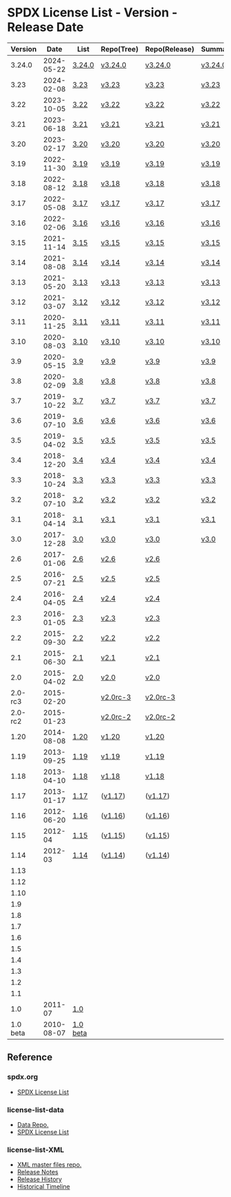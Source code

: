 # SPDX License List - Version - Release Date

| Version | Date | List | Repo(Tree) | Repo(Release) | Summary | List(md) |
| ------- | ---- | ---- | ---------- | ------------- | ------- | -------- |
| 3.24.0 | 2024-05-22 | [3.24.0](https://web.archive.org/web/20240523044724/https://spdx.org/licenses/) | [v3.24.0](https://github.com/spdx/license-list-data/tree/v3.24.0) | [v3.24.0](https://github.com/spdx/license-list-data/releases/tag/v3.24.0) | [v3.24.0](https://github.com/spdx/license-list-XML/releases/tag/v3.24.0) | [v3.24.0](https://github.com/spdx/license-list-data/blob/v3.24.0/licenses.md) |
| 3.23 | 2024-02-08 | [3.23](https://web.archive.org/web/20240208194404/https://spdx.org/licenses/) | [v3.23](https://github.com/spdx/license-list-data/tree/v3.23) | [v3.23](https://github.com/spdx/license-list-data/releases/tag/v3.23) | [v3.23](https://github.com/spdx/license-list-XML/releases/tag/v3.23) | [v3.23](https://github.com/spdx/license-list-data/blob/v3.23/licenses.md) |
| 3.22 | 2023-10-05 | [3.22](https://web.archive.org/web/20231006221757/https://spdx.org/licenses/) | [v3.22](https://github.com/spdx/license-list-data/tree/v3.22) | [v3.22](https://github.com/spdx/license-list-data/releases/tag/v3.22) | [v3.22](https://github.com/spdx/license-list-XML/releases/tag/v3.22) | [v3.22](https://github.com/spdx/license-list-data/blob/v3.22/licenses.md) |
| 3.21 | 2023-06-18 | [3.21](https://web.archive.org/web/20230626041459/https://spdx.org/licenses/) | [v3.21](https://github.com/spdx/license-list-data/tree/v3.21) | [v3.21](https://github.com/spdx/license-list-data/releases/tag/v3.21) | [v3.21](https://github.com/spdx/license-list-XML/releases/tag/v3.21) | [v3.21](https://github.com/spdx/license-list-data/blob/v3.21/licenses.md) |
| 3.20 | 2023-02-17 | [3.20](https://web.archive.org/web/20230221205641/https://spdx.org/licenses/) | [v3.20](https://github.com/spdx/license-list-data/tree/v3.20) | [v3.20](https://github.com/spdx/license-list-data/releases/tag/v3.20) | [v3.20](https://github.com/spdx/license-list-XML/releases/tag/v3.20) | [v3.20](https://github.com/spdx/license-list-data/blob/v3.20/licenses.md) |
| 3.19 | 2022-11-30 | [3.19](https://web.archive.org/web/20221205135747/https://spdx.org/licenses/) | [v3.19](https://github.com/spdx/license-list-data/tree/v3.19) | [v3.19](https://github.com/spdx/license-list-data/releases/tag/v3.19) | [v3.19](https://github.com/spdx/license-list-XML/releases/tag/v3.19) | [v3.19](https://github.com/spdx/license-list-data/blob/v3.19/licenses.md) |
| 3.18 | 2022-08-12 | [3.18](https://web.archive.org/web/20220815090752/https://spdx.org/licenses/) | [v3.18](https://github.com/spdx/license-list-data/tree/v3.18) | [v3.18](https://github.com/spdx/license-list-data/releases/tag/v3.18) | [v3.18](https://github.com/spdx/license-list-XML/releases/tag/v3.18) | [v3.18](https://github.com/spdx/license-list-data/blob/v3.18/licenses.md) |
| 3.17 | 2022-05-08 | [3.17](https://web.archive.org/web/20220514210729/https://spdx.org/licenses/) | [v3.17](https://github.com/spdx/license-list-data/tree/v3.17) | [v3.17](https://github.com/spdx/license-list-data/releases/tag/v3.17) | [v3.17](https://github.com/spdx/license-list-XML/releases/tag/v3.17) | [v3.17](https://github.com/spdx/license-list-data/blob/v3.17/licenses.md) |
| 3.16 | 2022-02-06 | [3.16](https://web.archive.org/web/20220208184839/https://spdx.org/licenses/) | [v3.16](https://github.com/spdx/license-list-data/tree/v3.16) | [v3.16](https://github.com/spdx/license-list-data/releases/tag/v3.16) | [v3.16](https://github.com/spdx/license-list-XML/releases/tag/v3.16) | [v3.16](https://github.com/spdx/license-list-data/blob/v3.16/licenses.md) |
| 3.15 | 2021-11-14 | [3.15](https://web.archive.org/web/20211118162938/https://spdx.org/licenses/) | [v3.15](https://github.com/spdx/license-list-data/tree/v3.15) | [v3.15](https://github.com/spdx/license-list-data/releases/tag/v3.15) | [v3.15](https://github.com/spdx/license-list-XML/releases/tag/v3.15) | [v3.15](https://github.com/spdx/license-list-data/blob/v3.15/licenses.md) |
| 3.14 | 2021-08-08 | [3.14](https://web.archive.org/web/20210811205829/https://spdx.org/licenses/) | [v3.14](https://github.com/spdx/license-list-data/tree/v3.14) | [v3.14](https://github.com/spdx/license-list-data/releases/tag/v3.14) | [v3.14](https://github.com/spdx/license-list-XML/releases/tag/v3.14) | [v3.14](https://github.com/spdx/license-list-data/blob/v3.14/licenses.md) |
| 3.13 | 2021-05-20 | [3.13](https://web.archive.org/web/20210523052946/https://spdx.org/licenses/) | [v3.13](https://github.com/spdx/license-list-data/tree/v3.13) | [v3.13](https://github.com/spdx/license-list-data/releases/tag/v3.13) | [v3.13](https://github.com/spdx/license-list-XML/releases/tag/v3.13) | [v3.13](https://github.com/spdx/license-list-data/blob/v3.13/licenses.md) |
| 3.12 | 2021-03-07 | [3.12](https://web.archive.org/web/20210308110318/https://spdx.org/licenses/) | [v3.12](https://github.com/spdx/license-list-data/tree/v3.12) | [v3.12](https://github.com/spdx/license-list-data/releases/tag/v3.12) | [v3.12](https://github.com/spdx/license-list-XML/releases/tag/v3.12) | [v3.12](https://github.com/spdx/license-list-data/blob/v3.12/licenses.md) |
| 3.11 | 2020-11-25 | [3.11](https://web.archive.org/web/20201130013441/https://spdx.org/licenses/) | [v3.11](https://github.com/spdx/license-list-data/tree/v3.11) | [v3.11](https://github.com/spdx/license-list-data/releases/tag/v3.11) | [v3.11](https://github.com/spdx/license-list-XML/releases/tag/v3.11) | [v3.11](https://github.com/spdx/license-list-data/blob/v3.11/licenses.md) |
| 3.10 | 2020-08-03 | [3.10](https://web.archive.org/web/20200806030841/https://spdx.org/licenses/) | [v3.10](https://github.com/spdx/license-list-data/tree/v3.10) | [v3.10](https://github.com/spdx/license-list-data/releases/tag/v3.10) | [v3.10](https://github.com/spdx/license-list-XML/releases/tag/v3.10) | [v3.10](https://github.com/spdx/license-list-data/blob/v3.10/licenses.md) |
| 3.9 | 2020-05-15 | [3.9](https://web.archive.org/web/20200519071013/https://spdx.org/licenses/) | [v3.9](https://github.com/spdx/license-list-data/tree/v3.9) | [v3.9](https://github.com/spdx/license-list-data/releases/tag/v3.9) | [v3.9](https://github.com/spdx/license-list-XML/releases/tag/v3.9) | [v3.9](https://github.com/spdx/license-list-data/blob/v3.9/licenses.md) |
| 3.8 | 2020-02-09 | [3.8](https://web.archive.org/web/20200212221532/https://spdx.org/licenses/) | [v3.8](https://github.com/spdx/license-list-data/tree/v3.8) | [v3.8](https://github.com/spdx/license-list-data/releases/tag/v3.8) | [v3.8](https://github.com/spdx/license-list-XML/releases/tag/v3.8) | [v3.8](https://github.com/spdx/license-list-data/blob/v3.8/licenses.md) |
| 3.7 | 2019-10-22 | [3.7](https://web.archive.org/web/20191116175152/https://spdx.org/licenses/) | [v3.7](https://github.com/spdx/license-list-data/tree/v3.7) | [v3.7](https://github.com/spdx/license-list-data/releases/tag/v3.7) | [v3.7](https://github.com/spdx/license-list-XML/releases/tag/v3.7) | [v3.7](https://github.com/spdx/license-list-data/blob/v3.7/licenses.md) |
| 3.6 | 2019-07-10 | [3.6](https://web.archive.org/web/20190805115029/https://spdx.org/licenses/) | [v3.6](https://github.com/spdx/license-list-data/tree/v3.6) | [v3.6](https://github.com/spdx/license-list-data/releases/tag/v3.6) | [v3.6](https://github.com/spdx/license-list-XML/releases/tag/v3.6) | [v3.6](https://github.com/spdx/license-list-data/blob/v3.6/licenses.md) |
| 3.5 | 2019-04-02 | [3.5](https://web.archive.org/web/20190405043415/https://spdx.org/licenses/) | [v3.5](https://github.com/spdx/license-list-data/tree/v3.5) | [v3.5](https://github.com/spdx/license-list-data/releases/tag/v3.5) | [v3.5](https://github.com/spdx/license-list-XML/releases/tag/v3.5) | [v3.5](https://github.com/spdx/license-list-data/blob/v3.5/licenses.md) |
| 3.4 | 2018-12-20 | [3.4](https://web.archive.org/web/20181222020533/https://spdx.org/licenses/) | [v3.4](https://github.com/spdx/license-list-data/tree/v3.4) | [v3.4](https://github.com/spdx/license-list-data/releases/tag/v3.4) | [v3.4](https://github.com/spdx/license-list-XML/releases/tag/v3.4) | [v3.4](https://github.com/spdx/license-list-data/blob/v3.4/licenses.md) |
| 3.3 | 2018-10-24 | [3.3](https://web.archive.org/web/20181030144241/https://spdx.org/licenses/) | [v3.3](https://github.com/spdx/license-list-data/tree/v3.3) | [v3.3](https://github.com/spdx/license-list-data/releases/tag/v3.3) | [v3.3](https://github.com/spdx/license-list-XML/releases/tag/v3.3) | [v3.3](https://github.com/spdx/license-list-data/blob/v3.3/licenses.md) |
| 3.2 | 2018-07-10 | [3.2](https://web.archive.org/web/20180721202353/https://spdx.org/licenses/) | [v3.2](https://github.com/spdx/license-list-data/tree/v3.2) | [v3.2](https://github.com/spdx/license-list-data/releases/tag/v3.2) | [v3.2](https://github.com/spdx/license-list-XML/releases/tag/v3.2) | [v3.2](https://github.com/spdx/license-list-data/blob/v3.2/licenses.md) |
| 3.1 | 2018-04-14 | [3.1](https://web.archive.org/web/20180417182245/https://spdx.org/licenses/) | [v3.1](https://github.com/spdx/license-list-data/tree/v3.1) | [v3.1](https://github.com/spdx/license-list-data/releases/tag/v3.1) | [v3.1](https://github.com/spdx/license-list-XML/releases/tag/v3.1) | [v3.1](https://github.com/spdx/license-list-data/blob/v3.1/licenses.md) |
| 3.0 | 2017-12-28 | [3.0](https://web.archive.org/web/20180105185057/https://spdx.org/licenses/) | [v3.0](https://github.com/spdx/license-list-data/tree/v3.0) | [v3.0](https://github.com/spdx/license-list-data/releases/tag/v3.0) | [v3.0](https://github.com/spdx/license-list-XML/releases/tag/v3.0) | [v3.0](https://github.com/spdx/license-list-data/blob/v3.0/licenses.md) |
| 2.6 | 2017-01-06 | [2.6](https://web.archive.org/web/20170520142824/https://spdx.org/licenses/) | [v2.6](https://github.com/spdx/license-list-data/tree/v2.6) | [v2.6](https://github.com/spdx/license-list-data/releases/tag/v2.6) | | |
| 2.5 | 2016-07-21 | [2.5](https://web.archive.org/web/20160723194843/https://spdx.org/licenses/) | [v2.5](https://github.com/spdx/license-list-data/tree/v2.5) | [v2.5](https://github.com/spdx/license-list-data/releases/tag/v2.5) | | |
| 2.4 | 2016-04-05 | [2.4](https://web.archive.org/web/20160408065207/https://spdx.org/licenses/) | [v2.4](https://github.com/spdx/license-list-data/tree/v2.4) | [v2.4](https://github.com/spdx/license-list-data/releases/tag/v2.4) | | |
| 2.3 | 2016-01-05 | [2.3](https://web.archive.org/web/20160109235411/https://spdx.org/licenses/) | [v2.3](https://github.com/spdx/license-list/tree/v2.3) | [v2.3](https://github.com/spdx/license-list/releases/tag/v2.3) | | |
| 2.2 | 2015-09-30 | [2.2](https://web.archive.org/web/20151002033058/https://spdx.org/licenses/) | [v2.2](https://github.com/spdx/license-list/tree/v2.2) | [v2.2](https://github.com/spdx/license-list/releases/tag/v2.2) | | |
| 2.1 | 2015-06-30 | [2.1](https://web.archive.org/web/20150715025823/https://spdx.org/licenses/) | [v2.1](https://github.com/spdx/license-list/tree/v2.1) | [v2.1](https://github.com/spdx/license-list/releases/tag/v2.1) | | |
| 2.0 | 2015-04-02 | [2.0](https://web.archive.org/web/20150409013137/https://spdx.org/licenses/) | [v2.0](https://github.com/spdx/license-list/tree/v2.0) | [v2.0](https://github.com/spdx/license-list/releases/tag/v2.0) | | |
| 2.0-rc3 | 2015-02-20 | | [v2.0rc-3](https://github.com/spdx/license-list/tree/v2.0rc-3) | [v2.0rc-3](https://github.com/spdx/license-list/releases/tag/v2.0rc-3) | | |
| 2.0-rc2 | 2015-01-23 | | [v2.0rc-2](https://github.com/spdx/license-list/tree/v2.0rc-2) | [v2.0rc-2](https://github.com/spdx/license-list/releases/tag/v2.0rc-2) | | |
| 1.20 | 2014-08-08 | [1.20](https://web.archive.org/web/20140816010724/https://spdx.org/licenses/) | [v1.20](https://github.com/spdx/license-list/tree/v1.20) | [v1.20](https://github.com/spdx/license-list/releases/tag/v1.20) | | |
| 1.19 | 2013-09-25 | [1.19](https://web.archive.org/web/20130927213143/https://spdx.org/licenses/) | [v1.19](https://github.com/spdx/license-list/tree/v1.19) | [v1.19](https://github.com/spdx/license-list/releases/tag/v1.19) | | |
| 1.18 | 2013-04-10 | [1.18](https://web.archive.org/web/20130413002040/https://spdx.org/licenses/) | [v1.18](https://github.com/spdx/license-list/tree/v1.18) | [v1.18](https://github.com/spdx/license-list/releases/tag/v1.18) | | |
| 1.17 | 2013-01-17 | [1.17](https://web.archive.org/web/20130122224134/https://spdx.org/licenses/) | ([v1.17](https://github.com/siemens/spdx-licenselist/tree/v1.17)) | ([v1.17](https://github.com/siemens/spdx-licenselist/releases/tag/v1.17)) | |
| 1.16 | 2012-06-20 | [1.16](https://web.archive.org/web/20120628221015/https://spdx.org/licenses/) | ([v1.16](https://github.com/siemens/spdx-licenselist/tree/v1.16)) | ([v1.16](https://github.com/siemens/spdx-licenselist/releases/tag/v1.16)) | |
| 1.15 | 2012-04 | [1.15](https://web.archive.org/web/20120414033307/https://spdx.org/licenses/) | ([v1.15](https://github.com/siemens/spdx-licenselist/tree/v1.15)) | ([v1.15](https://github.com/siemens/spdx-licenselist/releases/tag/v1.15)) | |
| 1.14 | 2012-03 | [1.14](https://web.archive.org/web/20120313160246/https://spdx.org/licenses/) | ([v1.14](https://github.com/siemens/spdx-licenselist/tree/v1.14)) | ([v1.14](https://github.com/siemens/spdx-licenselist/releases/tag/v1.14)) | |
| 1.13 | | | | | |
| 1.12 | | | | | |
| 1.10 | | | | | |
| 1.9 | | | | | |
| 1.8 | | | | | |
| 1.7 | | | | | |
| 1.6 | | | | | |
| 1.5 | | | | | |
| 1.4 | | | | | |
| 1.3 | | | | | |
| 1.2 | | | | | |
| 1.1 | | | | | |
| 1.0 | 2011-07 | [1.0](https://web.archive.org/web/20110728044111/https://spdx.org/licenses/) | | | |
| 1.0 beta | 2010-08-07 | [1.0 beta](https://web.archive.org/web/20110302232927/https://spdx.org/licenses/) | | | |

## Reference

### spdx.org

- [SPDX License List](https://spdx.org/licenses/)

### license-list-data

- [Data Repo.](https://github.com/spdx/license-list-data)
- [SPDX License List](https://github.com/spdx/license-list-data/blob/main/licenses.md)

### license-list-XML

- [XML master files repo.](https://github.com/spdx/license-list-XML)
- [Release Notes](https://github.com/spdx/license-list-XML/blob/main/RELEASE-NOTES.md)
- [Release History](https://github.com/spdx/license-list-XML/blob/main/RELEASE-HISTORY.md)
- [Historical Timeline](https://github.com/spdx/license-list-XML/blob/main/DOCS/history.md)
